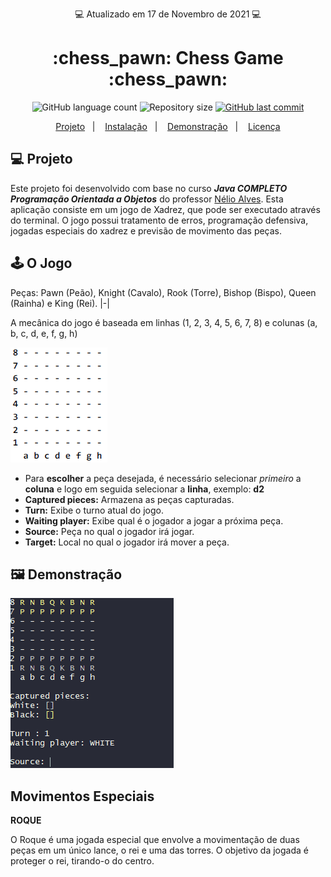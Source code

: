 <p align="center"> 💻 Atualizado em 17 de Novembro de 2021 💻</p>

<h1 align="center"> :chess_pawn: Chess Game :chess_pawn: </h1>

<p align="center">
  <img alt="GitHub language count" src="https://img.shields.io/github/languages/count/gabrielcoelhox/chess-game-java">

  <img alt="Repository size" src="https://img.shields.io/github/repo-size/gabrielcoelhox/chess-game-java">

  <a href="https://github.com/gabrielcoelhox/projeto-base-conhecimento/master">
    <img alt="GitHub last commit" src="https://img.shields.io/github/last-commit/gabrielcoelhox/chess-game-java">
  </a>
</p>

<p align="center">
  <a href="#-projeto">Projeto</a>&nbsp;&nbsp;&nbsp;|&nbsp;&nbsp;&nbsp;
  <a href="#%EF%B8%8F-instalacao">Instalação</a>&nbsp;&nbsp;&nbsp;|&nbsp;&nbsp;&nbsp;
  <a href="#%EF%B8%8F-demonstração">Demonstração</a>&nbsp;&nbsp;&nbsp;|&nbsp;&nbsp;&nbsp;
  <a href="#-licença">Licença</a>
</p>

## 💻 Projeto

Este projeto foi desenvolvido com base no curso *__Java COMPLETO Programação Orientada a Objetos__* do professor [Nélio Alves](https://github.com/acenelio). Esta aplicação consiste em um jogo de Xadrez, que pode ser executado através do terminal. O jogo possui tratamento de erros, programação defensiva, jogadas especiais do xadrez e previsão de movimento das peças.

## :joystick: O Jogo

Peças: Pawn (Peão), Knight (Cavalo), Rook (Torre), Bishop (Bispo), Queen (Rainha) e King (Rei).
|-|

A mecânica do jogo é baseada em linhas (1, 2, 3, 4, 5, 6, 7, 8) e colunas (a, b, c, d, e, f, g, h)

 ![IMG](github/tabuleiro.png)
 
- Para **escolher** a peça desejada, é necessário selecionar _primeiro_ a **coluna** e logo em seguida selecionar a **linha**, exemplo: **d2**
- **Captured pieces:** Armazena as peças capturadas.
- **Turn:** Exibe o turno atual do jogo.
- **Waiting player:** Exibe qual é o jogador a jogar a próxima peça.
- **Source:** Peça no qual o jogador irá jogar.
- **Target:** Local no qual o jogador irá mover a peça.

## 🖼️ Demonstração 

 ![GIF](github/animacao.gif)

## Movimentos Especiais

<b>ROQUE</b>

O Roque é uma jogada especial que envolve a movimentação de duas peças em um único lance, o rei e uma das torres. O objetivo da jogada é proteger o rei, tirando-o do centro.
